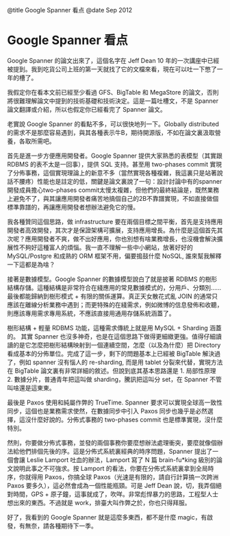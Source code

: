 @title Google Spanner 看点
@date Sep 2012

# Google Spanner 看点

Google Spanner 的論文出來了，這個名字在 Jeff Dean 10 年的一次講座中已經被提到。我到吃貨公司上班的第一天就找了它的文檔來看，現在可以吐一下憋了一年的槽了。

我假定你在看本文前已經至少看過 GFS、BigTable 和 MegaStore 的論文，否則將很難理解論文中提到的技術基礎和技術決定。這是一篇吐槽文，不是 Spanner 論文翻譯或介紹，所以也假定你已經看完了 Spanner 論文。

老實說 Google Spanner 的看點不多，可以很快地列一下。Globally distributed 的需求不是那麼容易遇到，與其各種表示牛B，期待開源版，不如在論文裏汲取營養，各取所需吧。

首先是進一步方便應用開發者。Google Spanner 提供大家熟悉的表模型（其實跟 RDBMS 的表不太是一回事），提供 SQL 支持。甚至用 two-phases commit 實現了分佈事務，這個實現理論上的新意不多（當然實現各種複雜，我這裏只是站著說話不腰疼）性能也是註定的低，關鍵是論文裏說了一句：設計討論中有的spanner開發成員擔心two-phases commit太慢太複雜，但他們的最終結論是，既然業務上避免不了，與其讓應用開發者痛苦地搞個自己的2B不靠譜實現，不如直接做個標準靠譜的，再讓應用開發者想辦法避免它的慢。

我各種贊同這個思路，做 infrastructure 要在兩個目標之間平衡，首先是支持應用開發者高效開發，其次才是保證架構可擴展，支持應用增長。為什麼是這個首先其次呢？應用開發者不爽，做不出好應用，你也別想有啥業務增長，也沒機會解決擴展性不夠好這種富人的煩惱。我一直不理解一些中小網站，放著好好的 MySQL/Postgre 和成熟的 ORM 框架不用，偏要搗鼓什麼 NoSQL, 誰來幫我解釋一下這都是為啥？

接著是數據模型。Google Spanner 的數據模型說白了就是披著 RDBMS 的樹形結構存儲。這種結構是非常符合在綫應用的常見數據模式的，分用戶、分類別…… 最後都能歸納到樹形模式 + 有限的關係運算。真正天女散花式亂 JOIN 的通常只應該在離線分析業務中遇到；而更特殊的在綫需求，例如微博的信息發佈和收聽，則應該專用需求專用系統，不應該直接用通用存儲系統涵蓋了。

樹形結構 + 輕量 RDBMS 功能，這種需求傳統上就是用 MySQL + Sharding 涵蓋的。 其實 Spanner 也沒多神奇，也是在這個思路下做得更細緻更強。值得仔細讀讀的是它怎麼把樹形結構映射到一個連續空間，怎麼（以及為什麼）把 Directory 看成基本的分佈單位。完成了這一步，剩下的問題基本上已經被 BigTable 解決過了，例如 spanner 沒有惱人的 re-sharding, 而是用 tablet 分裂來代替，實現方法在 BigTable 論文裏有非常詳細的敘述。但說到底其基本思路還是 1. 局部性原理 2. 數據分片，普通青年把這叫做 sharding，騰訊把這叫分 set，在 Spanner 不管叫啥還是這東東。

最後是 Paxos 使用和純屬作弊的 TrueTime. Spanner 要求可以實現全球高一致性同步，這個也是業務需求使然，在數據同步中引入 Paxos 同步也幾乎是必然選擇，這沒什麼好說的。分佈式事務的 two-phases commit 也是標準實現，沒什麼特別。

然則，你要做分佈式事務，並發的兩個事務你要麼想辦法處理衝突，要麼就像個辦法給他們排個先後的序。這是分佈式系統裏經典的時序問題，Spanner 提出了一個會讓 Leslie Lamport 吐血的辦法，Lamport 寫了 N 篇 brain-fu*king 級別的論文說明此事之不可強求。按 Lamport 的看法，你要在分佈式系統裏拿到全局時序，你就得用 Paxos，你搞全球 Paxos（光速是有限的，請自行計算搞一次跨洲 Paxos 要多久），這必然會成為一個性能瓶頸。可是 Jeff Dean 說，切，我弄個絕對時間，GPS + 原子鐘，這事就成了，吹咩。非常彪悍暴力的思路，工程型人士想出來的東西。不過就是 work，排臺大叫作弊之於，你也只得拜服。

好了，我看到的 Google Spanner 就是這麼多東西，都不是什麼 magic，有啟發，有無奈，請各種期待下一季。